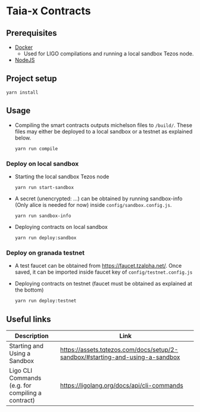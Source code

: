 # Taia-x Contracts

## Prerequisites

- [Docker](https://docs.docker.com/v17.12/install/)
  - Used for LIGO compilations and running a local sandbox Tezos node.
- [NodeJS](https://nodejs.org/en/)

## Project setup

```
yarn install
```

## Usage

- Compiling the smart contracts outputs michelson files to `/build/`. These files may either be deployed to a local sandbox or a testnet as explained below.

  ```shell
  yarn run compile
  ```

### Deploy on local sandbox

- Starting the local sandbox Tezos node

  ```shell
  yarn run start-sandbox
  ```

- A secret (unencrypted: ...) can be obtained by running sandbox-info (Only alice is needed for now) inside `config/sandbox.config.js`.

  ```shell
  yarn run sandbox-info
  ```

- Deploying contracts on local sandbox

  ```shell
  yarn run deploy:sandbox
  ```

### Deploy on granada testnet

- A test faucet can be obtained from https://faucet.tzalpha.net/. Once saved, it can be imported inside faucet key of `config/testnet.config.js`

- Deploying contracts on testnet (faucet must be obtained as explained at the bottom)

  ```shell
  yarn run deploy:testnet
  ```

## Useful links

| Description                                       | Link                                                                          |
| ------------------------------------------------- | ----------------------------------------------------------------------------- |
| Starting and Using a Sandbox                      | https://assets.tqtezos.com/docs/setup/2-sandbox/#starting-and-using-a-sandbox |
| Ligo CLI Commands (e.g. for compiling a contract) | https://ligolang.org/docs/api/cli-commands                                    |
